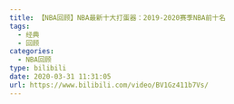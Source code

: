 ```yaml
---
title: 【NBA回顾】NBA最新十大打蛋器：2019-2020赛季NBA前十名
tags:
  - 经典
  - 回顾
categories:
  - NBA回顾
type: bilibili
date: 2020-03-31 11:31:05
url: https://www.bilibili.com/video/BV1Gz411b7Vs/
---
```


<!-- more -->